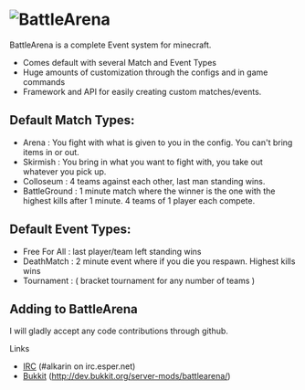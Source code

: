 ![BattleArena](http://dev.bukkit.org/media/images/44/472/BattleArena_Large.png)
==========

BattleArena is a complete Event system for minecraft.
* Comes default with several Match and Event Types
* Huge amounts of customization through the configs and in game commands
* Framework and API for easily creating custom matches/events.

Default Match Types:
---------
* Arena : You fight with what is given to you in the config. You can't bring items in or out.
* Skirmish : You bring in what you want to fight with, you take out whatever you pick up.
* Colloseum : 4 teams against each other, last man standing wins.
* BattleGround : 1 minute match where the winner is the one with the highest kills after 1 minute. 4 teams of 1 player each compete.

Default Event Types:
---------
* Free For All : last player/team left standing wins 
* DeathMatch : 2 minute event where if you die you respawn. Highest kills wins
* Tournament : ( bracket tournament for any number of teams )

Adding to BattleArena
------------
I will gladly accept any code contributions through github.

Links

* [IRC](BattlePlugins) (#alkarin on irc.esper.net)
* [Bukkit](BattleArena) (http://dev.bukkit.org/server-mods/battlearena/)
